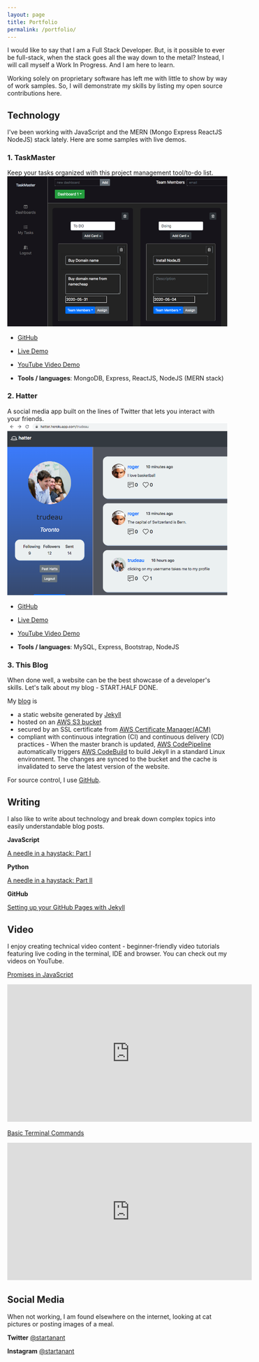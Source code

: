 ```yaml
---
layout: page
title: Portfolio
permalink: /portfolio/
---
```


I would like to say that I am a Full Stack Developer. But, is it possible to ever be full-stack, when the stack goes all the way down to the metal? Instead, I will call myself a Work In Progress. And I am here to learn.

Working solely on proprietary software has left me with little to show by way of work samples. So, I will demonstrate my skills by listing my open source contributions here.

## Technology
I've been working with JavaScript and the MERN (Mongo Express ReactJS NodeJS) stack lately. Here are some samples with live demos.

### 1. TaskMaster
Keep your tasks organized with this project management tool/to-do list.
![Taskmaster](/assets/taskmaster.png)


* [GitHub](https://github.com/startanant/TaskMaster)

* [Live Demo](https://taskmaster0.herokuapp.com/)

* [YouTube Video Demo](https://youtu.be/TQNfOyj7Ujk)


* **Tools / languages**: MongoDB, Express, ReactJS, NodeJS (MERN stack)

### 2. Hatter
A social media app built on the lines of Twitter that lets you interact with your friends.
![Hatter](/assets/hatter.png)


* [GitHub](https://github.com/startanant/hatter)

* [Live Demo](https://hatter.herokuapp.com/)

* [YouTube Video Demo](https://youtu.be/sxsCHTtOBBk)

* **Tools / languages**: MySQL, Express, Bootstrap, NodeJS

### 3. This Blog
When done well, a website can be the best showcase of a developer's skills. Let's talk about my blog - START.HALF DONE.

My [blog]({{site.url}}) is
* a static website generated by [Jekyll](https://jekyllrb.com) 
* hosted on an [AWS S3 bucket](https://aws.amazon.com/s3/)
* secured by an SSL certificate from [AWS Certificate Manager(ACM)](https://aws.amazon.com/certificate-manager/) 
* compliant with continuous integration (CI) and continuous delivery (CD) practices -
When the master branch is updated, [AWS CodePipeline](https://aws.amazon.com/codepipeline/) automatically triggers [AWS CodeBuild](https://aws.amazon.com/codebuild/) to build Jekyll in a standard Linux environment. The changes are synced to the bucket and the cache is invalidated to serve the latest version of the website.

For source control, I use [GitHub](https://github.com/startanant).


## Writing

I also like to write about technology and break down complex topics into easily understandable blog posts. 

**JavaScript**

[A needle in a haystack: Part I]({{site.url}}tech/2019/09/25/find-needle-1.html)

**Python**

[A needle in a haystack: Part II]({{site.url}}tech/2019/09/30/find-needles-2.html)

**GitHub**

[Setting up your GitHub Pages with Jekyll]({{site.url}}tech/2019/09/09/first-post.html)


## Video

I enjoy creating technical video content - beginner-friendly video tutorials featuring live coding in the terminal, IDE and browser.
You can check out my videos on YouTube.

[Promises in JavaScript](https://www.youtube.com/watch?v=ieST5yswzdA)

<iframe width="560" height="315" src="https://www.youtube.com/embed/ieST5yswzdA" frameborder="0" allow="accelerometer; autoplay; encrypted-media; gyroscope; picture-in-picture" allowfullscreen></iframe>

[Basic Terminal Commands](https://www.youtube.com/watch?v=f7gOC_CY_H4)

<iframe width="560" height="315" src="https://www.youtube.com/embed/f7gOC_CY_H4" frameborder="0" allow="accelerometer; autoplay; encrypted-media; gyroscope; picture-in-picture" allowfullscreen></iframe>


## Social Media
When not working, I am found elsewhere on the internet, looking at cat pictures or posting images of a meal.

**Twitter** [@startanant](https://twitter.com/startanant)

**Instagram** [@startanant](https://www.instagram.com/startanant/)

